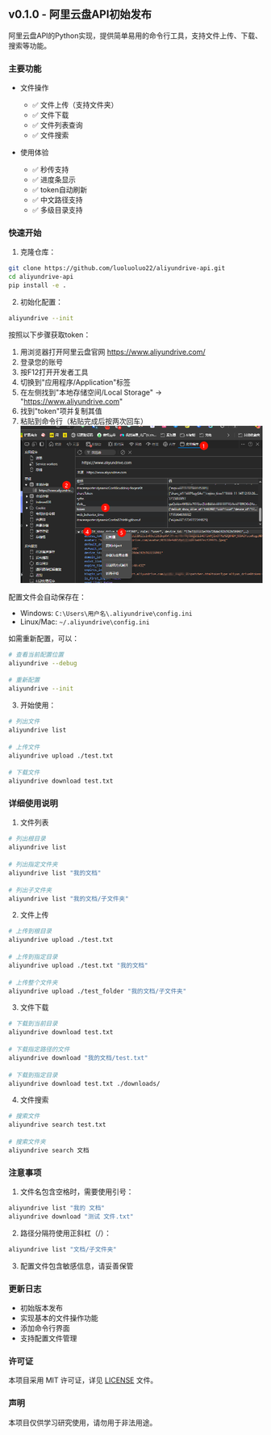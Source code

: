 ## v0.1.0 - 阿里云盘API初始发布

阿里云盘API的Python实现，提供简单易用的命令行工具，支持文件上传、下载、搜索等功能。

### 主要功能

- 文件操作
  - ✅ 文件上传（支持文件夹）
  - ✅ 文件下载
  - ✅ 文件列表查询
  - ✅ 文件搜索
  
- 使用体验
  - ✅ 秒传支持
  - ✅ 进度条显示
  - ✅ token自动刷新
  - ✅ 中文路径支持
  - ✅ 多级目录支持

### 快速开始

1. 克隆仓库：
```bash
git clone https://github.com/luoluoluo22/aliyundrive-api.git
cd aliyundrive-api
pip install -e .
```

2. 初始化配置：
```bash
aliyundrive --init
```

按照以下步骤获取token：
1. 用浏览器打开阿里云盘官网 https://www.aliyundrive.com/
2. 登录您的账号
3. 按F12打开开发者工具
4. 切换到"应用程序/Application"标签
5. 在左侧找到"本地存储空间/Local Storage" -> "https://www.aliyundrive.com"
6. 找到"token"项并复制其值
7. 粘贴到命令行（粘贴完成后按两次回车）
![参考图片](./docs/get_token.png)

配置文件会自动保存在：
- Windows: `C:\Users\用户名\.aliyundrive\config.ini`
- Linux/Mac: `~/.aliyundrive\config.ini`

如需重新配置，可以：
```bash
# 查看当前配置位置
aliyundrive --debug

# 重新配置
aliyundrive --init
```

3. 开始使用：
```bash
# 列出文件
aliyundrive list

# 上传文件
aliyundrive upload ./test.txt

# 下载文件
aliyundrive download test.txt
```

### 详细使用说明

1. 文件列表
```bash
# 列出根目录
aliyundrive list

# 列出指定文件夹
aliyundrive list "我的文档"

# 列出子文件夹
aliyundrive list "我的文档/子文件夹"
```

2. 文件上传
```bash
# 上传到根目录
aliyundrive upload ./test.txt

# 上传到指定目录
aliyundrive upload ./test.txt "我的文档"

# 上传整个文件夹
aliyundrive upload ./test_folder "我的文档/子文件夹"
```

3. 文件下载
```bash
# 下载到当前目录
aliyundrive download test.txt

# 下载指定路径的文件
aliyundrive download "我的文档/test.txt"

# 下载到指定目录
aliyundrive download test.txt ./downloads/
```

4. 文件搜索
```bash
# 搜索文件
aliyundrive search test.txt

# 搜索文件夹
aliyundrive search 文档
```

### 注意事项

1. 文件名包含空格时，需要使用引号：
```bash
aliyundrive list "我的 文档"
aliyundrive download "测试 文件.txt"
```

2. 路径分隔符使用正斜杠（/）：
```bash
aliyundrive list "文档/子文件夹"
```

3. 配置文件包含敏感信息，请妥善保管

### 更新日志

- 初始版本发布
- 实现基本的文件操作功能
- 添加命令行界面
- 支持配置文件管理

### 许可证

本项目采用 MIT 许可证，详见 [LICENSE](LICENSE) 文件。

### 声明

本项目仅供学习研究使用，请勿用于非法用途。

